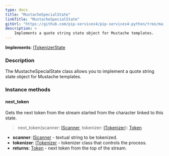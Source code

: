 ```yaml
---
type: docs
title: "MustacheSpecialState"
linkTitle: "MustacheSpecialState"
gitUrl: "https://github.com/pip-services4/pip-services4-python/tree/main/pip-services4-expressions-python"
description: > 
    Implements a quote string state object for Mustache templates.
---
```


**Implements**: [ITokenizerState](../../../tokenizers/itokenizer_state)

### Description

The MustacheSpecialState class allows you to implement a quote string state object for Mustache templates.

### Instance methods

#### next_token
Gets the next token from the stream started from the character linked to this state.

> next_token(scanner: [IScanner](../../../io/iscanner), tokenizer: [ITokenizer](../../../tokenizers/itokenizer)): [Token](../../../tokenizers/token)

- **scanner**: [IScanner](../../../io/iscanner) - textual string to be tokenized.
- **tokenizer**: [ITokenizer](../../../tokenizers/itokenizer) - tokenizer class that controls the process.
- **returns**: [Token](../../../tokenizers/token) - next token from the top of the stream.

